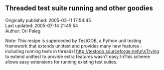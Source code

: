 ## Threaded test suite running and other goodies  
Originally published: 2005-03-11 17:54:45  
Last updated: 2005-07-14 21:45:54  
Author: Ori Peleg  
  
Note: This recipe is superceded by TestOOB, a Python unit testing framework that extends unittest and provides many new features - including running tests in threads! http://testoob.sourceforge.net\n\nTrying to extend unittest to provide extra features wasn't easy.\nThis scheme allows easy extensions for running existing test suites.
